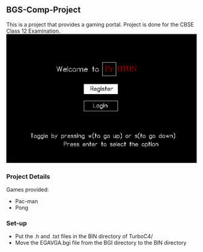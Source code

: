  ## BGS-Comp-Project
 This is a project that provides a gaming portal. 
 Project is done for the CBSE Class 12 Examination.
 ![Proton](/Images/ProtonScreen.png)
 ### Project Details
 Games provided:
 - Pac-man
 - Pong 
 ### Set-up
 - Put the .h and .txt files in the BIN directory of TurboC4/
 - Move the EGAVGA.bgi file from the BGI directory to the BIN directory

 
